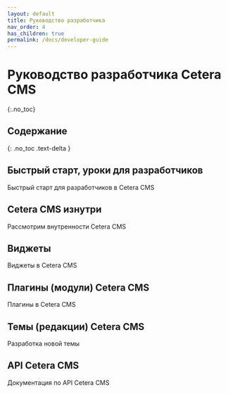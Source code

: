```yaml
---
layout: default
title: Руководство разработчика
nav_order: 4
has_children: true
permalink: /docs/developer-guide
---
```

# Руководство разработчика Cetera CMS
{:.no_toc}
## Содержание
{: .no_toc .text-delta }

## Быстрый старт, уроки для разработчиков

Быстрый старт для разработчиков в Cetera CMS

## Cetera CMS изнутри

Рассмотрим внутренности Cetera CMS

## Виджеты

Виджеты в Cetera CMS

## Плагины (модули) Cetera CMS

Плагины в Cetera CMS

## Темы (редакции) Cetera CMS

Разработка новой темы

## API Cetera CMS

Документация по API Cetera CMS


